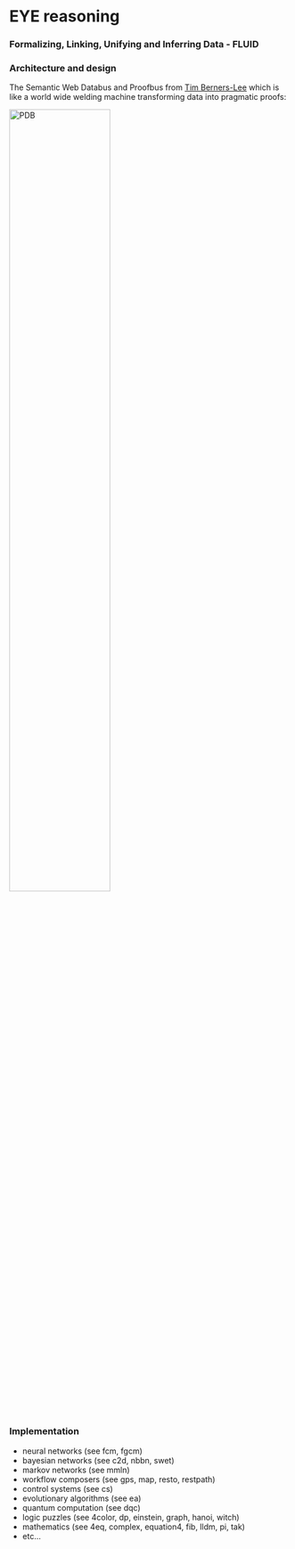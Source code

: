 # EYE reasoning

### Formalizing, Linking, Unifying and Inferring Data - FLUID

### Architecture and design

The Semantic Web Databus and Proofbus from [Tim Berners-Lee](http://www.w3.org/People/Berners-Lee/) which is  
like a world wide welding machine transforming data into pragmatic proofs:  
  
<img src="https://www.w3.org/DesignIssues/diagrams/sweb-bus.png" width="60%" height="60%" alt="PDB"/>  

### Implementation
 
* neural networks (see fcm, fgcm)
* bayesian networks (see c2d, nbbn, swet)
* markov networks (see mmln)
* workflow composers (see gps, map, resto, restpath)
* control systems (see cs)
* evolutionary algorithms (see ea)
* quantum computation (see dqc)
* logic puzzles (see 4color, dp, einstein, graph, hanoi, witch)
* mathematics (see 4eq, complex, equation4, fib, lldm, pi, tak)
* etc...
